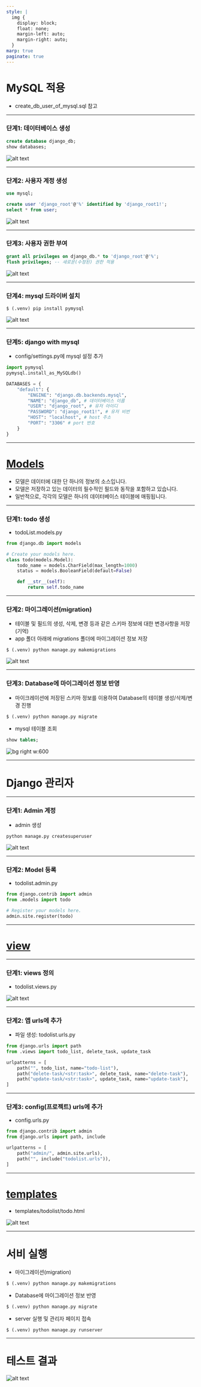 ```yaml
---
style: |
  img {
    display: block;
    float: none;
    margin-left: auto;
    margin-right: auto;
  }
marp: true
paginate: true
---
```

# MySQL 적용
- create_db_user_of_mysql.sql 참고 

---
### 단계1: 데이터베이스 생성
```sql
create database django_db;
show databases;
```
![alt text](./img/image.png)

---
### 단계2: 사용자 계정 생성
```sql
use mysql;

create user 'django_root'@'%' identified by 'django_root1!';
select * from user;
```
![alt text](./img/image-1.png)

---
### 단계3: 사용자 권한 부여
```sql
grant all privileges on django_db.* to 'django_root'@'%';
flush privileges; -- 새로운(수정된) 권한 적용 
```
![alt text](./img/image-2.png)

---
### 단계4: mysql 드라이버 설치
```shell
$ (.venv) pip install pymysql
```
![alt text](./img/image-3.png)

---
### 단계5: django with mysql
- config/settings.py에 mysql 설정 추가 
```python
import pymysql 
pymysql.install_as_MySQLdb()

DATABASES = {
    "default": {
        "ENGINE": "django.db.backends.mysql",
        "NAME": "django_db", # 데이터베이스 이름 
        "USER": "django_root", # 유저 아이디
        "PASSWORD": "django_root1!", # 유저 비번
        "HOST": "localhost", # host 주소
        "PORT": "3306" # port 번호 
    }
}
```

---
# [Models](https://docs.djangoproject.com/ko/5.0/topics/db/models/) 
- 모델은 데이터에 대한 단 하나의 정보의 소스입니다. 
- 모델은 저장하고 있는 데이터의 필수적인 필드와 동작을 포함하고 있습니다. 
- 일반적으로, 각각의 모델은 하나의 데이터베이스 테이블에 매핑됩니다.

---
### 단계1: todo 생성 
- todoList.models.py
```python
from django.db import models

# Create your models here.
class todo(models.Model):
    todo_name = models.CharField(max_length=1000)
    status = models.BooleanField(default=False)

    def __str__(self):
        return self.todo_name
```
---
### 단계2: 마이그레이션(migration)
- 테이블 및 필드의 생성, 삭제, 변경 등과 같은 스키마 정보에 대한 변경사항을 저장(기억)
- app 폴더 아래에 migrations 폴더에 마이그레이션 정보 저장 
```shell
$ (.venv) python manage.py makemigrations 
```
![alt text](./img/image-4.png)

---
### 단계3: Database에 마이그레이션 정보 반영 
- 마이크레이션에 저장된 스키마 정보를 이용하여 Database의 테이블 생성/삭제/변경 진행 
```shell
$ (.venv) python manage.py migrate
```
- mysql 테이블 조회 
```sql
show tables;
```
![bg right w:600](./img/image-5.png)

---
# Django 관리자 

---
### 단계1: Admin 계정 
- admin 생성 
```shell
python manage.py createsuperuser 
```
![alt text](./img/image-6.png)

---
### 단계2: Model 등록 
- todolist.admin.py
```python
from django.contrib import admin
from .models import todo

# Register your models here.
admin.site.register(todo)
```
---
# [view](https://docs.djangoproject.com/ko/5.0/intro/tutorial03/)

---
### 단계1: views 정의 
- todolist.views.py

![alt text](./img/image-7.png)

---
### 단계2: 앱 urls에 추가 
- 파일 생성: todolist.urls.py
```python
from django.urls import path
from .views import todo_list, delete_task, update_task

urlpatterns = [
    path("", todo_list, name="todo-list"),
    path("delete-task/<str:task>", delete_task, name="delete-task"),
    path("update-task/<str:task>", update_task, name="update-task"),
]

```

---
### 단계3: config(프로젝트) urls에 추가 
- config.urls.py
```python
from django.contrib import admin
from django.urls import path, include

urlpatterns = [
    path("admin/", admin.site.urls),
    path("", include("todolist.urls")), 
]
```

---
# [templates](https://docs.djangoproject.com/en/4.2/topics/templates/#syntax)
- templates/todolist/todo.html

![alt text](./img/image-8.png)

---
# 서비 실행 
- 마이그레이션(migration)
```shell
$ (.venv) python manage.py makemigrations 
```
- Database에 마이그레이션 정보 반영 
```shell
$ (.venv) python manage.py migrate
```
- server 실행 및 관리자 페이지 접속 
```shell
$ (.venv) python manage.py runserver
``` 
---
# 테스트 결과 
![alt text](./img/image-9.png)



